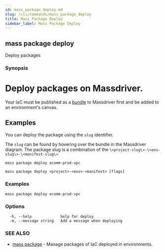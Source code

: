 ```yaml
---
id: mass_package_deploy.md
slug: /cli/commands/mass_package_deploy
title: Mass Package Deploy
sidebar_label: Mass Package Deploy
---
```

## mass package deploy

Deploy packages

### Synopsis

# Deploy packages on Massdriver.

Your IaC must be published as a [bundle](https://docs.massdriver.cloud/bundles) to Massdriver first and be added to an environment's canvas.

## Examples

You can deploy the package using the `slug` identifier.

The `slug` can be found by hovering over the bundle in the Massdriver diagram. The package slug is a combination of the `\<project-slug\>-\<env-slug\>-\<manifest-slug\>`

```shell
mass package deploy ecomm-prod-vpc
```


```
mass package deploy <project>-<env>-<manifest> [flags]
```

### Examples

```
mass package deploy ecomm-prod-vpc
```

### Options

```
  -h, --help             help for deploy
  -m, --message string   Add a message when deploying
```

### SEE ALSO

* [mass package](/cli/commands/mass_package)	 - Manage packages of IaC deployed in environments.

